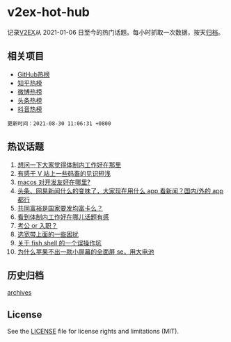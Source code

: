 # v2ex-hot-hub

 记录[V2EX](https://www.v2ex.com/)从 2021-01-06 日至今的热门话题。每小时抓取一次数据，按天[归档](archives)。
 
 ## 相关项目

- [GitHub热榜](https://github.com/lonnyzhang423/github-hot-hub)
- [知乎热榜](https://github.com/lonnyzhang423/zhihu-hot-hub)
- [微博热榜](https://github.com/lonnyzhang423/weibo-hot-hub)
- [头条热榜](https://github.com/lonnyzhang423/toutiao-hot-hub)
- [抖音热榜](https://github.com/lonnyzhang423/douyin-hot-hub)


 `更新时间：2021-08-30 11:06:31 +0800`

## 热议话题

1. [想问一下大家觉得体制内工作好在那里](https://www.v2ex.com/t/798641)
1. [有感于 V 站上一些码畜的见识短浅](https://www.v2ex.com/t/798745)
1. [macos 对开发友好在哪里?](https://www.v2ex.com/t/798620)
1. [头条、网易新闻什么的变味了，大家现在用什么 app 看新闻？国内/外的 app 都行](https://www.v2ex.com/t/798636)
1. [共同富裕是国家要发均富卡么？](https://www.v2ex.com/t/798751)
1. [看到体制内工作好在哪儿话题有感](https://www.v2ex.com/t/798726)
1. [考公 or 入职？](https://www.v2ex.com/t/798669)
1. [选宽带上面的一些困扰](https://www.v2ex.com/t/798675)
1. [关于 fish shell 的一个误操作坑](https://www.v2ex.com/t/798635)
1. [为什么苹果不出一款小屏幕的全面屏 se，用大电池](https://www.v2ex.com/t/798677)

## 历史归档

[archives](archives)

## License

See the [LICENSE](LICENSE) file for license rights and limitations (MIT).
